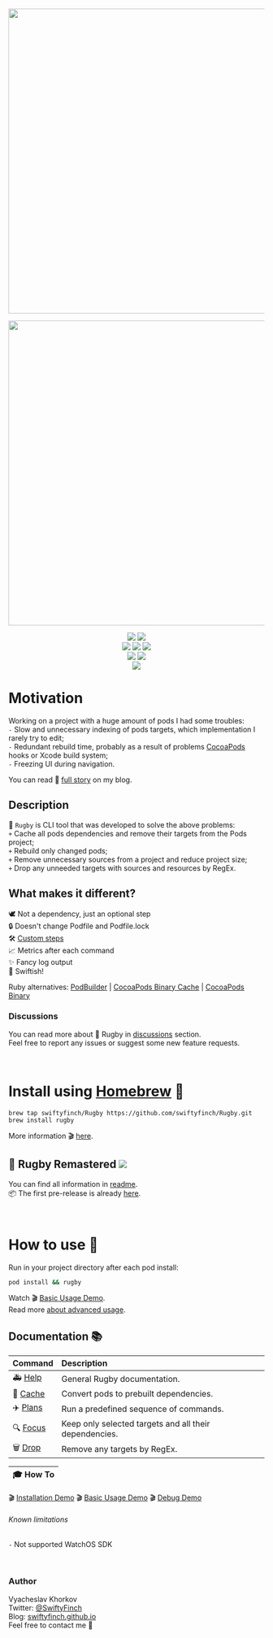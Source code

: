 <br>
<p align="center">
  <img src="https://user-images.githubusercontent.com/64660122/140398205-9328806e-897d-483d-a898-c90f66840196.png" width="600"/>
</p>

<p align="center">
   <img src="https://user-images.githubusercontent.com/64660122/194708589-7331a02a-6d6e-4c0f-a7ec-e367f7228080.gif" width="600"/>
</p>

<p align="center">
  <a href="https://swiftpackageindex.com/swiftyfinch/Rugby"><img src="https://img.shields.io/endpoint?color=orange&label=Swift&logo=swift&logoColor=white&url=https%3A%2F%2Fswiftpackageindex.com%2Fapi%2Fpackages%2Fswiftyfinch%2FRugby%2Fbadge%3Ftype%3Dswift-versions" /></a>
  <a href="https://swiftpackageindex.com/swiftyfinch/Rugby"><img src="https://img.shields.io/endpoint?label=Platform&url=https%3A%2F%2Fswiftpackageindex.com%2Fapi%2Fpackages%2Fswiftyfinch%2FRugby%2Fbadge%3Ftype%3Dplatforms" /></a>
  <br>
  <a href="https://brew.sh"><img src="https://img.shields.io/badge/🍺_Homebrew-8B4513" /></a>
  <a href="https://github.com/yonaskolb/Mint"><img src="https://img.shields.io/badge/Mint-darkgreen?logo=leaflet&logoColor=white" /></a>
  <a href="https://swiftpackageindex.com/swiftyfinch/Rugby"><img src="https://img.shields.io/badge/Swift_Package_Index-red?logo=swift&logoColor=white" /></a>
  <br>
  <img src="https://img.shields.io/badge/Press_★_to_pay_respects-white?logo=github&logoColor=black" />
  <a href="https://twitter.com/swiftyfinch"><img src="https://img.shields.io/badge/SwiftyFinch-blue?logo=twitter&logoColor=white" /></a>
  <br>
  <a href="https://github.com/swiftyfinch/Rugby/releases/tag/2.0.0b2"><img src="https://img.shields.io/badge/Early_Beta_Available-4BA057" /></a>
</p>


# Motivation

Working on a project with a huge amount of pods I had some troubles:\
`-` Slow and unnecessary indexing of pods targets, which implementation I rarely try to edit;\
`-` Redundant rebuild time, probably as a result of problems [CocoaPods](https://cocoapods.org) hooks or Xcode build system;\
`-` Freezing UI during navigation.

You can read 📖 [full story](https://swiftyfinch.github.io/en/2021-03-09-rugby-story/) on my blog.

## Description

🏈 `Rugby` is CLI tool that was developed to solve the above problems:\
`+` Cache all pods dependencies and remove their targets from the Pods project;\
`+` Rebuild only changed pods;\
`+` Remove unnecessary sources from a project and reduce project size;\
`+` Drop any unneeded targets with sources and resources by RegEx.

## What makes it different?

🕊 Not a dependency, just an optional step\
🔒 Doesn't change Podfile and Podfile.lock\
🛠 [Custom steps](Docs/Plans.md)\
📈 Metrics after each command\
✨ Fancy log output\
🚀 Swiftish!

Ruby alternatives: [PodBuilder](https://github.com/Subito-it/PodBuilder) | [CocoaPods Binary Cache](https://github.com/grab/cocoapods-binary-cache) | [CocoaPods Binary](https://github.com/leavez/cocoapods-binary)

### Discussions

You can read more about 🏈 Rugby in [discussions](https://github.com/swiftyfinch/Rugby/discussions) section.\
Feel free to report any issues or suggest some new feature requests.

<br>

# Install using [Homebrew](https://brew.sh) 🍺

```shell
brew tap swiftyfinch/Rugby https://github.com/swiftyfinch/Rugby.git
brew install rugby
```
More information 🎬 [here](https://github.com/swiftyfinch/Rugby/discussions/71).

## 🏈 Rugby Remastered <a href="https://github.com/swiftyfinch/Rugby/releases/tag/2.0.0b2"><img src="https://img.shields.io/badge/Early_Beta_Available-4BA057" /></a>

You can find all information in [readme](https://github.com/swiftyfinch/Rugby/tree/beta#readme).<br>
📦 The first pre-release is already [here](https://github.com/swiftyfinch/Rugby/releases/tag/2.0.0b2).

<br>

# How to use 🏈

Run in your project directory after each pod install:
```bash
pod install && rugby
```
Watch 🎬 [Basic Usage Demo](https://github.com/swiftyfinch/Rugby/discussions/72).<br>
Read more [about advanced usage](Docs/Plans.md#-generate-example).

## Documentation 📚

| Command | Description |
| :----- | :------ |
🚑 [Help](Docs/README.md) | General Rugby documentation.
🏈 [Cache](Docs/Cache.md) | Convert pods to prebuilt dependencies.
✈️ [Plans](Docs/Plans.md) | Run a predefined sequence of commands.
🔍 [Focus](Docs/Focus.md) | Keep only selected targets and all their dependencies.
🗑 [Drop](Docs/Drop.md) | Remove any targets by RegEx.

| 🎓 How To |
| :----- |
🎬 [Installation Demo](https://github.com/swiftyfinch/Rugby/discussions/71)
🎬 [Basic Usage Demo](https://github.com/swiftyfinch/Rugby/discussions/72)
🎬 [Debug Demo](https://github.com/swiftyfinch/Rugby/discussions/142)

###### Known limitations

`-` Not supported WatchOS SDK

<br>

### Author

Vyacheslav Khorkov\
Twitter: [@SwiftyFinch](https://twitter.com/swiftyfinch)\
Blog: [swiftyfinch.github.io](https://swiftyfinch.github.io/en)\
Feel free to contact me 📮
